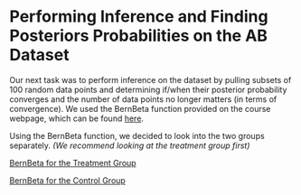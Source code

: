 # Performing Inference and Finding Posteriors Probabilities on the AB Dataset

Our next task was to perform inference on the dataset by pulling subsets of 100 random data points and determining if/when their posterior probability converges and the number of data points no longer matters (in terms of convergence). We used the BernBeta function provided on the course webpage, which can be found [here](https://github.com/EvaGostiuk/MAT4376-project-2-team-3/blob/master/AB_DataSet/BernBeta.R).

Using the BernBeta function, we decided to look into the two groups separately. *(We recommend looking at the treatment group first)*

[BernBeta for the Treatment Group](https://github.com/EvaGostiuk/MAT4376-project-2-team-3/blob/master/AB_DataSet/task_3/01-BernBeta_Treatment.md)

[BernBeta for the Control Group](https://github.com/EvaGostiuk/MAT4376-project-2-team-3/blob/master/AB_DataSet/task_3/02-BernBeta_Control.md)
